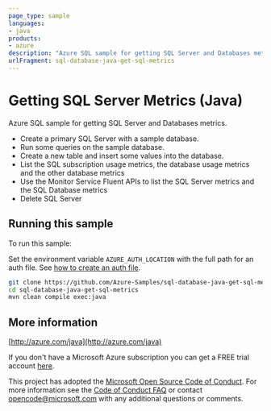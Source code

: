 ```yaml
---
page_type: sample
languages:
- java
products:
- azure
description: "Azure SQL sample for getting SQL Server and Databases metrics."
urlFragment: sql-database-java-get-sql-metrics
---
```


# Getting SQL Server Metrics (Java)

Azure SQL sample for getting SQL Server and Databases metrics.

- Create a primary SQL Server with a sample database.
- Run some queries on the sample database.
- Create a new table and insert some values into the database.
- List the SQL subscription usage metrics, the database usage metrics and the other database metrics
- Use the Monitor Service Fluent APIs to list the SQL Server metrics and the SQL Database metrics
- Delete SQL Server

## Running this sample

To run this sample:

Set the environment variable `AZURE_AUTH_LOCATION` with the full path for an auth file. See [how to create an auth file](https://github.com/Azure/azure-libraries-for-java/blob/master/AUTH.md).

```bash
git clone https://github.com/Azure-Samples/sql-database-java-get-sql-metrics.git
cd sql-database-java-get-sql-metrics
mvn clean compile exec:java
```

## More information

[http://azure.com/java](http://azure.com/java)

If you don't have a Microsoft Azure subscription you can get a FREE trial account [here](http://go.microsoft.com/fwlink/?LinkId=330212).

This project has adopted the [Microsoft Open Source Code of Conduct](https://opensource.microsoft.com/codeofconduct/). For more information see the [Code of Conduct FAQ](https://opensource.microsoft.com/codeofconduct/faq/) or contact [opencode@microsoft.com](mailto:opencode@microsoft.com) with any additional questions or comments.
